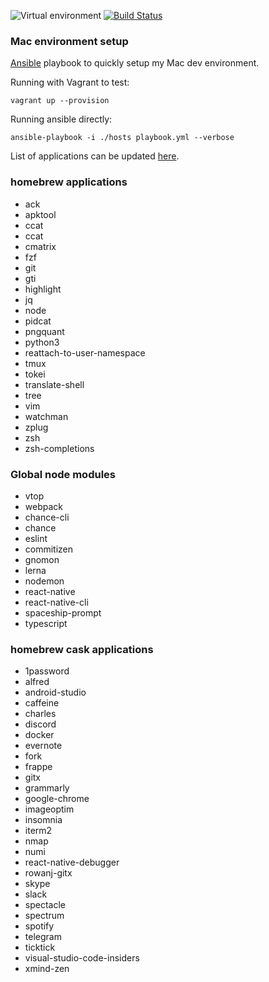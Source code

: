 ![Virtual environment](https://github.com/klaytonfaria/my-environment/workflows/Virtual%20environment/badge.svg?branch=master)  [![Build Status](https://travis-ci.org/klaytonfaria/my-environment.svg?branch=master)](https://travis-ci.org/klaytonfaria/my-environment)

### Mac environment setup

[Ansible](https://www.ansible.com/) playbook to quickly setup my Mac dev environment.

Running with Vagrant to test:
```
vagrant up --provision
```

Running ansible directly:
```
ansible-playbook -i ./hosts playbook.yml --verbose
```

List of applications can be updated [here](https://raw.githubusercontent.com/klaytonfaria/my-environment/master/roles/setup/vars/main.yml).

### homebrew applications

  - ack
  - apktool
  - ccat
  - ccat
  - cmatrix
  - fzf
  - git
  - gti
  - highlight
  - jq
  - node
  - pidcat
  - pngquant
  - python3
  - reattach-to-user-namespace
  - tmux
  - tokei
  - translate-shell
  - tree
  - vim
  - watchman
  - zplug
  - zsh
  - zsh-completions

### Global node modules

  - vtop
  - webpack
  - chance-cli
  - chance
  - eslint
  - commitizen
  - gnomon
  - lerna
  - nodemon
  - react-native
  - react-native-cli
  - spaceship-prompt
  - typescript

### homebrew cask applications

  - 1password
  - alfred
  - android-studio
  - caffeine
  - charles
  - discord
  - docker
  - evernote
  - fork
  - frappe
  - gitx
  - grammarly
  - google-chrome
  - imageoptim
  - insomnia
  - iterm2
  - nmap
  - numi
  - react-native-debugger
  - rowanj-gitx
  - skype
  - slack
  - spectacle
  - spectrum
  - spotify
  - telegram
  - ticktick
  - visual-studio-code-insiders
  - xmind-zen
